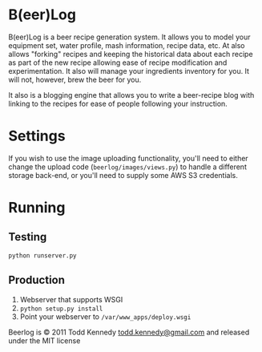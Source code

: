 # B(eer)Log
B(eer)Log is a beer recipe generation system.  It allows you to model your 
equipment set, water profile, mash information, recipe data, etc. At also allows
"forking" recipes and keeping the historical data about each recipe as part of the
new recipe allowing ease of recipe modification and experimentation.  It also
will manage your ingredients inventory for you.  It will not, however, brew
the beer for you.

It also is a blogging engine that allows you to write a beer-recipe blog with
linking to the recipes for ease of people following your instruction.

# Settings
If you wish to use the image uploading functionality, you'll need to either 
change the upload code (`beerlog/images/views.py`) to handle a different storage
back-end, or you'll need to supply some AWS S3 credentials.

# Running
## Testing
`python runserver.py`

## Production
1. Webserver that supports WSGI
2. `python setup.py install`
3. Point your webserver to `/var/www_apps/deploy.wsgi`

Beerlog is &copy; 2011 Todd Kennedy <todd.kennedy@gmail.com> and released under
the MIT license